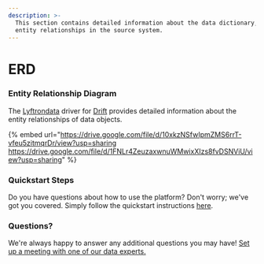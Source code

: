 ```yaml
---
description: >-
  This section contains detailed information about the data dictionary, and
  entity relationships in the source system.
---
```


# ERD

### Entity Relationship Diagram

The [Lyftrondata](https://www.lyftrondata.com/) driver for [Drift](https://www.lyftrondata.com/integration/marketing-analytics/drift//) provides detailed information about the entity relationships of data objects.

{% embed url="https://drive.google.com/file/d/10xkzNSfwIpmZMS6rrT-vfeu5zitmqrDr/view?usp=sharing
https://drive.google.com/file/d/1FNLr4ZeuzaxwnuWMwixXIzs8fvDSNViU/view?usp=sharing" %}
### Quickstart Steps

Do you have questions about how to use the platform? Don't worry; we've got you covered. Simply follow the quickstart instructions [here](../../../../quickstart-steps.md).

### Questions? <a href="#questions" id="questions"></a>

We're always happy to answer any additional questions you may have! [Set up a meeting with one of our data experts.](https://www.lyftrondata.com/book-a-meeting/)


